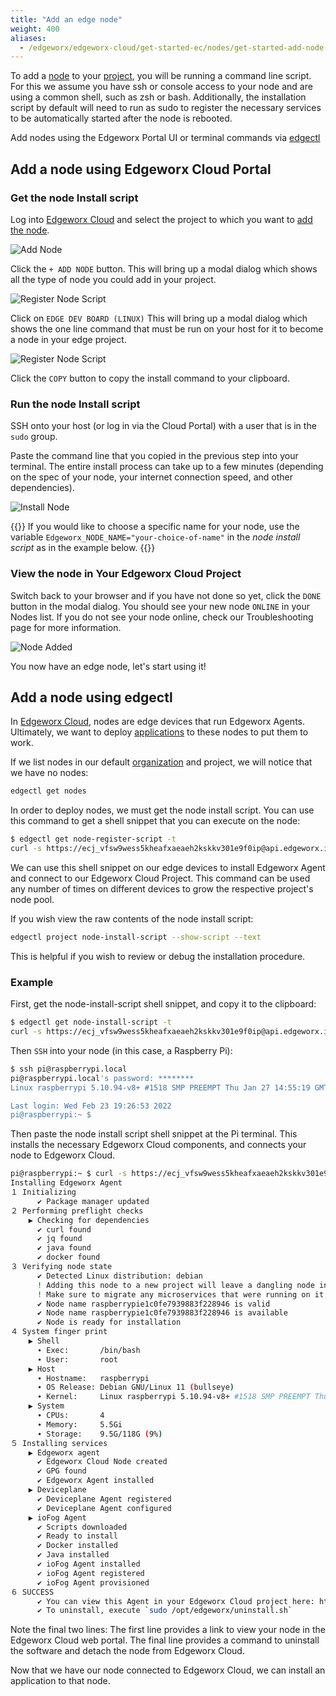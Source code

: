 ```yaml
---
title: "Add an edge node"
weight: 400
aliases:
  - /edgeworx/edgeworx-cloud/get-started-ec/nodes/get-started-add-node
---
```

<!-- TODO: Replace screenshots -->
To add a [node](../adding-nodes/_index.md) to your [project](/docs/more/terminology#project), you will be running a command line script. For this we assume you
have ssh or console access to your node and are using a common shell, such as zsh or bash.
Additionally, the installation script by default will need to run as sudo to register the necessary
services to be automatically started after the node is rebooted.

Add nodes using the Edgeworx Portal UI or terminal commands via [edgectl](../edgectl)

## Add a node using Edgeworx Cloud Portal

### Get the node Install script

Log into [Edgeworx Cloud](https://cloud.edgeworx.io) and select the project to which you want to [add the node](../../more/terminology#node-install-script).

![Add Node](/images/add-node.png)

Click the `+ ADD NODE` button. This will bring up a modal dialog which shows all the type of node you could add in your project.

![Register Node Script](/images/select-node-type.png)

Click on `EDGE DEV BOARD (LINUX)` This will bring up a modal dialog which shows the one line command that must be run on your
host for it to become a node in your edge project.

![Register Node Script](/images/add-edge-node.png)

Click the `COPY` button to copy the install command to your clipboard.

### Run the node Install script

SSH onto your host (or log in via the Cloud Portal) with a user that is in the `sudo` group.

Paste the command line that you copied in the previous step into your terminal.
The entire install
process can take up to a few minutes (depending on the spec of your node, your internet connection
speed, and other dependencies).

![Install Node](/images/edge-node-added.png)

{{<info>}}
If you would like to choose a specific name for your node, use the
variable `Edgeworx_NODE_NAME="your-choice-of-name"` in the _node install script_
as in the example below.
{{</info>}}

### View the node in Your Edgeworx Cloud Project

Switch back to your browser and if you have not done so yet, click the `DONE` button in the modal dialog. You
should see your new node `ONLINE` in your Nodes list. If you do not see your node online, check our
Troubleshooting page for more information.

![Node Added](/images/1st-node-added.png)

You now have an edge node, let's start using it!

## Add a node using edgectl

In [Edgeworx Cloud](/docs/cloud/start-portal), nodes are edge devices that run Edgeworx Agents. Ultimately, we want to deploy
[applications](/docs/more/terminology#application) to these nodes to put them to work.

If we list nodes in our default [organization](/docs/more/terminology#account--org) and project, we will notice that we have no nodes:

```bash
edgectl get nodes
```

In order to deploy nodes, we must get the node install script. You can use this command to get a
shell snippet that you can execute on the node:

```bash
$ edgectl get node-register-script -t
curl -s https://ecj_vfsw9wess5kheafxaeaeh2kskkv301e9f0ip@api.edgeworx.io/v1/project/b75676cb-ae3f-4808-a992-0811e077d783/node-install-script | sudo bash
```

We can use this shell snippet on our edge devices to install Edgeworx Agent and connect to our Edgeworx
Cloud Project. This command can be used any number of times on different devices to grow the
respective project's node pool.

If you wish view the raw contents of the node install script:

```bash
edgectl project node-install-script --show-script --text
```

This is helpful if you wish to review or debug the installation procedure.

### Example

First, get the node-install-script shell snippet, and copy it to the clipboard:

```bash
$ edgectl get node-install-script -t
curl -s https://ecj_vfsw9wess5kheafxaeaeh2kskkv301e9f0ip@api.edgeworx.io/v1/project/b75676cb-ae3f-4808-a992-0811e077d783/node-install-script | sudo bash
```

Then `SSH` into your node (in this case, a Raspberry Pi):

```bash
$ ssh pi@raspberrypi.local
pi@raspberrypi.local's password: ********
Linux raspberrypi 5.10.94-v8+ #1518 SMP PREEMPT Thu Jan 27 14:55:19 GMT 2022 aarch64

Last login: Wed Feb 23 19:26:53 2022
pi@raspberrypi:~ $
```

Then paste the node install script shell snippet at the Pi terminal. This installs the necessary
Edgeworx Cloud components, and connects your node to Edgeworx Cloud.

```bash
pi@raspberrypi:~ $ curl -s https://ecj_vfsw9wess5kheafxaeaeh2kskkv301e9f0ip@api.edgeworx.io/v1/project/b75676cb-ae3f-4808-a992-0811e077d783/node-install-script | sudo bash
Installing Edgeworx Agent
１ Initializing
      ✔ Package manager updated
２ Performing preflight checks
    ▶ Checking for dependencies
      ✔ curl found
      ✔ jq found
      ✔ java found
      ✔ docker found
３ Verifying node state
      ✔ Detected Linux distribution: debian
      ! Adding this node to a new project will leave a dangling node in the old project: neil/proj1/raspberrypi14511447b32329f25b77.
      ! Make sure to migrate any microservices that were running on it, then delete it. E.g. `edgectl node remove neil/proj1/raspberrypi14511447b32329f25b77`
      ✔ Node name raspberrypie1c0fe7939883f228946 is valid
      ✔ Node name raspberrypie1c0fe7939883f228946 is available
      ✔ Node is ready for installation
４ System finger print
    ▶ Shell
      ∙ Exec:       /bin/bash
      ∙ User:       root
    ▶ Host
      ∙ Hostname:   raspberrypi
      ∙ OS Release: Debian GNU/Linux 11 (bullseye)
      ∙ Kernel:     Linux raspberrypi 5.10.94-v8+ #1518 SMP PREEMPT Thu Jan 27 14:55:19 GMT 2022 aarch64 GNU/Linux
    ▶ System
      ∙ CPUs:       4
      ∙ Memory:     5.5Gi
      ∙ Storage:    9.5G/118G (9%)
５ Installing services
    ▶ Edgeworx agent
      ✔ Edgeworx Cloud Node created
      ✔ GPG found
      ✔ Edgeworx Agent installed
    ▶ Deviceplane
      ✔ Deviceplane Agent registered
      ✔ Deviceplane Agent configured
    ▶ ioFog Agent
      ✔ Scripts downloaded
      ✔ Ready to install
      ✔ Docker installed
      ✔ Java installed
      ✔ ioFog Agent installed
      ✔ ioFog Agent registered
      ✔ ioFog Agent provisioned
６ SUCCESS
      ✔ You can view this Agent in your Edgeworx Cloud project here: https://cloud.edgeworx.io/alice/edge-project-1/node/raspberrypie1c0fe7939883f228946
      ✔ To uninstall, execute `sudo /opt/edgeworx/uninstall.sh`
```

Note the final two lines: The first line provides a link to view your node in the Edgeworx Cloud web
portal. The final line provides a command to uninstall the software and detach the node from Edgeworx
Cloud.

Now that we have our node connected to Edgeworx Cloud, we can install an application to that node.
